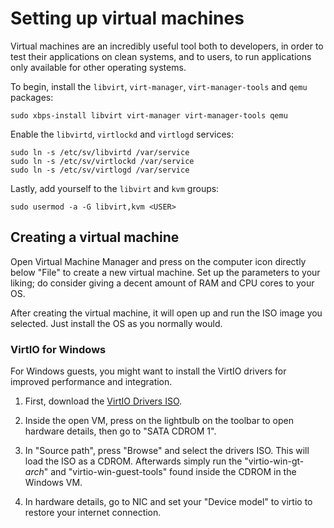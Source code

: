 # Setting up virtual machines

Virtual machines are an incredibly useful tool both to developers, in order to test their applications on clean systems, and to users, to run applications only available for other operating systems.

To begin, install the `libvirt`, `virt-manager`, `virt-manager-tools` and `qemu` packages:

```Shell
sudo xbps-install libvirt virt-manager virt-manager-tools qemu
```

Enable the `libvirtd`, `virtlockd` and `virtlogd` services:

```Shell
sudo ln -s /etc/sv/libvirtd /var/service
sudo ln -s /etc/sv/virtlockd /var/service
sudo ln -s /etc/sv/virtlogd /var/service
```

Lastly, add yourself to the `libvirt` and `kvm` groups:

```Shell
sudo usermod -a -G libvirt,kvm <USER>
```

## Creating a virtual machine

Open Virtual Machine Manager and press on the computer icon directly below "File" to create a new virtual machine. Set up the parameters to your liking; do consider giving a decent amount of RAM and CPU cores to your OS.

After creating the virtual machine, it will open up and run the ISO image you selected. Just install the OS as you normally would.

### VirtIO for Windows

For Windows guests, you might want to install the VirtIO drivers for improved performance and integration.

1.  First, download the [VirtIO Drivers ISO](https://fedorapeople.org/groups/virt/virtio-win/direct-downloads/stable-virtio/virtio-win.iso).

2.  Inside the open VM, press on the lightbulb on the toolbar to open hardware details, then go to "SATA CDROM 1".

3.  In "Source path", press "Browse" and select the drivers ISO. This will load the ISO as a CDROM. Afterwards simply run the "virtio-win-gt-*arch*" and "virtio-win-guest-tools" found inside the CDROM in the Windows VM.

4.  In hardware details, go to NIC and set your "Device model" to virtio to restore your internet connection.
